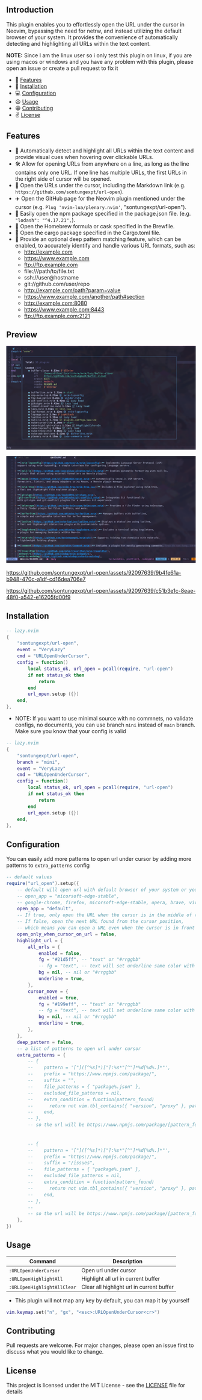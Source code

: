 ## Introduction

This plugin enables you to effortlessly open the URL under the cursor in Neovim, bypassing the need for netrw, and instead utilizing the default browser of your system.
It provides the convenience of automatically detecting and highlighting all URLs within the text content.

**NOTE:** Since I am the linux user so i only test this plugin on linux, if you
are using macos or windows and you have any problem with this plugin, please
open an issue or create a pull request to fix it

- 🚀 [Features](#features)
- 👀 [Installation](#installation)
- 💻 [Configuration](#configuration)
- 😆 [Usage](#usage)
- 😁 [Contributing](#contributing)
- ✌️ [License](#license)

<!--toc:end-->

## Features

- 🎨 Automatically detect and highlight all URLs within the text content and
  provide visual cues when hovering over clickable URLs.
- 🛠️ Allow for opening URLs from anywhere on a line, as long as the line contains only one URL.
  If one line has multiple URLs, the first URLs in the right side of cursor will be opened.
- 🎉 Open the URLs under the cursor, including the Markdown link (e.g. `https://github.com/sontungexpt/url-open`).
- ✈️ Open the GitHub page for the Neovim plugin mentioned under the cursor
  (e.g. `Plug 'nvim-lua/plenary.nvim'`, "sontungexpt/url-open").
- 🍨 Easily open the npm package specified in the package.json file. (e.g. `"lodash": "^4.17.21",`).
- 🍻 Open the Homebrew formula or cask specified in the Brewfile.
- 🍕 Open the cargo package specified in the Cargo.toml file.
- 🚀 Provide an optional deep pattern matching feature,
  which can be enabled, to accurately identify and handle various URL formats, such as:
  - http://example.com
  - https://www.example.com
  - ftp://ftp.example.com
  - file:///path/to/file.txt
  - ssh://user@hostname
  - git://github.com/user/repo
  - http://example.com/path?param=value
  - https://www.example.com/another/path#section
  - http://example.com:8080
  - https://www.example.com:8443
  - ftp://ftp.example.com:2121

## Preview

![highlight-url](./docs/readme/preview1.png)

![highlight-all-url](./docs/readme/preview2.png)

https://github.com/sontungexpt/url-open/assets/92097639/9b4fe61a-b948-470c-a1df-cd16dea706e7

https://github.com/sontungexpt/url-open/assets/92097639/c51b3e1c-8eae-48f0-a542-e16205fd00f9

## Installation

```lua
-- lazy.nvim
{
    "sontungexpt/url-open",
    event = "VeryLazy"
    cmd = "URLOpenUnderCursor",
    config = function()
        local status_ok, url_open = pcall(require, "url-open")
        if not status_ok then
            return
        end
        url_open.setup ({})
    end,
},
```

- NOTE: If you want to use minimal source with no commnets, no validate configs, no documents,
  you can use branch `mini` instead of `main` branch. Make sure you know that your config is valid

```lua
-- lazy.nvim
{
    "sontungexpt/url-open",
    branch = "mini",
    event = "VeryLazy"
    cmd = "URLOpenUnderCursor",
    config = function()
        local status_ok, url_open = pcall(require, "url-open")
        if not status_ok then
            return
        end
        url_open.setup ({})
    end,
},
```

## Configuration

You can easily add more patterns to open url under cursor by adding more patterns to `extra_patterns` config

```lua
-- default values
require("url_open").setup({
    -- default will open url with default browser of your system or you can choose your browser like this
    -- open_app = "micorsoft-edge-stable",
    -- google-chrome, firefox, micorsoft-edge-stable, opera, brave, vivaldi
    open_app = "default",
    -- If true, only open the URL when the cursor is in the middle of the URL.
    -- If false, open the next URL found from the cursor position,
    -- which means you can open a URL even when the cursor is in front of the URL or in the middle of the URL.
    open_only_when_cursor_on_url = false,
    highlight_url = {
        all_urls = {
            enabled = false,
            fg = "#21d5ff", -- "text" or "#rrggbb"
            -- fg = "text", -- text will set underline same color with text
            bg = nil, -- nil or "#rrggbb"
            underline = true,
        },
        cursor_move = {
            enabled = true,
            fg = "#199eff", -- "text" or "#rrggbb"
            -- fg = "text", -- text will set underline same color with text
            bg = nil, -- nil or "#rrggbb"
            underline = true,
        },
    },
    deep_pattern = false,
    -- a list of patterns to open url under cursor
    extra_patterns = {
        -- {
        -- 	  pattern = '["]([^%s]*)["]:%s*"[^"]*%d[%d%.]*"',
        -- 	  prefix = "https://www.npmjs.com/package/",
        -- 	  suffix = "",
        -- 	  file_patterns = { "package%.json" },
        -- 	  excluded_file_patterns = nil,
        -- 	  extra_condition = function(pattern_found)
        -- 	    return not vim.tbl_contains({ "version", "proxy" }, pattern_found)
        -- 	  end,
        -- },
		-- so the url will be https://www.npmjs.com/package/[pattern_found]


        -- {
        -- 	  pattern = '["]([^%s]*)["]:%s*"[^"]*%d[%d%.]*"',
        -- 	  prefix = "https://www.npmjs.com/package/",
        -- 	  suffix = "/issues",
        -- 	  file_patterns = { "package%.json" },
        -- 	  excluded_file_patterns = nil,
        -- 	  extra_condition = function(pattern_found)
        -- 	    return not vim.tbl_contains({ "version", "proxy" }, pattern_found)
        -- 	  end,
        -- },
		--
		-- so the url will be https://www.npmjs.com/package/[pattern_found]/issues
    },
})
```

## Usage

| **Command**                 | **Description**                           |
| --------------------------- | ----------------------------------------- |
| `:URLOpenUnderCursor`       | Open url under cursor                     |
| `:URLOpenHighlightAll`      | Highlight all url in current buffer       |
| `:URLOpenHighlightAllClear` | Clear all highlight url in current buffer |

- This plugin will not map any key by default, you can map it by yourself

```lua
vim.keymap.set("n", "gx", "<esc>:URLOpenUnderCursor<cr>")
```

## Contributing

Pull requests are welcome. For major changes, please open an issue first to discuss what you would like to change.

## License

This project is licensed under the MIT License - see the [LICENSE](LICENSE) file for details
